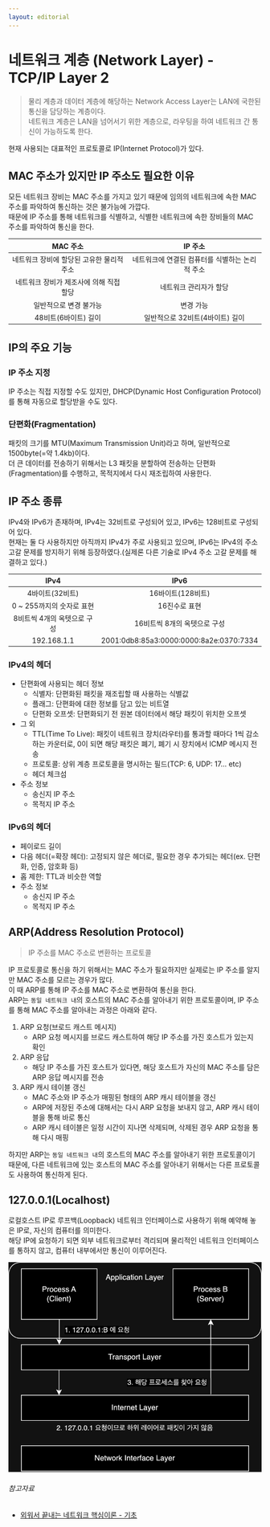 ```yaml
---
layout: editorial
---
```


# 네트워크 계층 (Network Layer) - TCP/IP Layer 2

> 물리 계층과 데이터 계층에 해당하는 Network Access Layer는 LAN에 국한된 통신을 담당하는 계층이다.  
> 네트워크 계층은 LAN을 넘어서기 위한 계층으로, 라우팅을 하여 네트워크 간 통신이 가능하도록 한다.

현재 사용되는 대표적인 프로토콜로 IP(Internet Protocol)가 있다.

## MAC 주소가 있지만 IP 주소도 필요한 이유

모든 네트워크 장비는 MAC 주소를 가지고 있기 때문에 임의의 네트워크에 속한 MAC 주소를 파악하여 통신하는 것은 불가능에 가깝다.  
때문에 IP 주소를 통해 네트워크를 식별하고, 식별한 네트워크에 속한 장비들의 MAC 주소를 파악하여 통신을 한다.

|         MAC 주소          |           IP 주소            |
|:-----------------------:|:--------------------------:|
| 네트워크 장비에 할당된 고유한 물리적 주소 | 네트워크에 연결된 컴퓨터를 식별하는 논리적 주소 |
| 네트워크 장비가 제조사에 의해 직접 할당  |        네트워크 관리자가 할당        |
|      일반적으로 변경 불가능       |           변경 가능            |
|      48비트(6바이트) 길이      |    일반적으로 32비트(4바이트) 길이     |

## IP의 주요 기능

### IP 주소 지정

IP 주소는 직접 지정할 수도 있지만, DHCP(Dynamic Host Configuration Protocol)를 통해 자동으로 할당받을 수도 있다.

### 단편화(Fragmentation)

패킷의 크기를 MTU(Maximum Transmission Unit)라고 하며, 일반적으로 1500byte(=약 1.4kb)이다.  
더 큰 데이터를 전송하기 위해서는 L3 패킷을 분할하여 전송하는 단편화(Fragmentation)를 수행하고, 목적지에서 다시 재조립하여 사용한다.

## IP 주소 종류

IPv4와 IPv6가 존재하며, IPv4는 32비트로 구성되어 있고, IPv6는 128비트로 구성되어 있다.  
현재는 둘 다 사용하지만 아직까지 IPv4가 주로 사용되고 있으며, IPv6는 IPv4의 주소 고갈 문제를 방지하기 위해 등장하였다.(실제론 다른 기술로 IPv4 주소 고갈 문제를 해결하고 있다.)

|       IPv4        |                  IPv6                   |
|:-----------------:|:---------------------------------------:|
|    4바이트(32비트)     |              16바이트(128비트)               |
| 0 ~ 255까지의 숫자로 표현 |                16진수로 표현                 |
| 8비트씩 4개의 옥텟으로 구성  |            16비트씩 8개의 옥텟으로 구성            |
|    192.168.1.1    | 2001:0db8:85a3:0000:0000:8a2e:0370:7334 |

### IPv4의 헤더

- 단편화에 사용되는 헤더 정보
    - 식별자: 단편화된 패킷을 재조립할 때 사용하는 식별값
    - 플래그: 단편화에 대한 정보를 담고 있는 비트열
    - 단편화 오프셋: 단편화되기 전 원본 데이터에서 해당 패킷이 위치한 오프셋
- 그 외
    - TTL(Time To Live): 패킷이 네트워크 장치(라우터)를 통과할 때마다 1씩 감소하는 카운터로, 0이 되면 해당 패킷은 폐기, 폐기 시 장치에서 ICMP 메시지 전송
    - 프로토콜: 상위 계층 프로토콜을 명시하는 필드(TCP: 6, UDP: 17... etc)
    - 헤더 체크섬
- 주소 정보
    - 송신지 IP 주소
    - 목적지 IP 주소

### IPv6의 헤더

- 페이로드 길이
- 다음 헤더(=확장 헤더): 고정되지 않은 헤더로, 필요한 경우 추가되는 헤더(ex. 단편화, 인증, 암호화 등)
- 홉 제한: TTL과 비슷한 역할
- 주소 정보
    - 송신지 IP 주소
    - 목적지 IP 주소

## ARP(Address Resolution Protocol)

> IP 주소를 MAC 주소로 변환하는 프로토콜

IP 프로토콜로 통신을 하기 위해서는 MAC 주소가 필요하지만 실제로는 IP 주소를 알지만 MAC 주소를 모르는 경우가 많다.  
이 때 ARP를 통해 IP 주소를 MAC 주소로 변환하여 통신을 한다.  
ARP는 `동일 네트워크 내`의 호스트의 MAC 주소를 알아내기 위한 프로토콜이며, IP 주소를 통해 MAC 주소를 알아내는 과정은 아래와 같다.

1. ARP 요청(브로드 캐스트 메시지)
    - ARP 요청 메시지를 브로드 캐스트하여 해당 IP 주소를 가진 호스트가 있는지 확인
2. ARP 응답
    - 해당 IP 주소를 가진 호스트가 있다면, 해당 호스트가 자신의 MAC 주소를 담은 ARP 응답 메시지를 전송
3. ARP 캐시 테이블 갱신
    - MAC 주소와 IP 주소가 매핑된 형태의 ARP 캐시 테이블을 갱신
    - ARP에 저장된 주소에 대해서는 다시 ARP 요청을 보내지 않고, ARP 캐시 테이블을 통해 바로 통신
    - ARP 캐시 테이블은 일정 시간이 지나면 삭제되며, 삭제된 경우 ARP 요청을 통해 다시 매핑

하지만 ARP는 `동일 네트워크 내`의 호스트의 MAC 주소를 알아내기 위한 프로토콜이기 때문에, 다른 네트워크에 있는 호스트의 MAC 주소를 알아내기 위해서는 다른 프로토콜도 사용하여 통신하게 된다.

## 127.0.0.1(Localhost)

로컬호스트 IP로 루프백(Loopback) 네트워크 인터페이스로 사용하기 위해 예약해 놓은 IP로, 자신의 컴퓨터를 의미한다.  
해당 IP에 요청하기 되면 외부 네트워크로부터 격리되며 물리적인 네트워크 인터페이스를 통하지 않고, 컴퓨터 내부에서만 통신이 이루어진다.

![Loopback Network](image/loopback_network_ipc.png)

###### 참고자료

- [외워서 끝내는 네트워크 핵심이론 - 기초](https://www.inflearn.com/course/네트워크-핵심이론-기초)